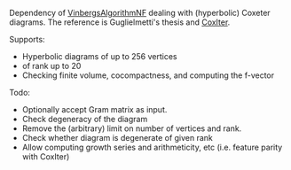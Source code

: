 Dependency of [VinbergsAlgorithmNF](github.com/bottine/VinbergsAlgorithmNF) dealing with (hyperbolic) Coxeter diagrams.
The reference is Guglielmetti's thesis and [CoxIter](https://github.com/rgugliel/CoxIter).

Supports:

* Hyperbolic diagrams of up to 256 vertices
* of rank up to 20
* Checking finite volume, cocompactness, and computing the f-vector

Todo:

* Optionally accept Gram matrix as input.
* Check degeneracy of the diagram
* Remove the (arbitrary) limit on number of vertices and rank.
* Check whether diagram is degenerate of given rank
* Allow computing growth series and arithmeticity, etc (i.e. feature parity with CoxIter)
